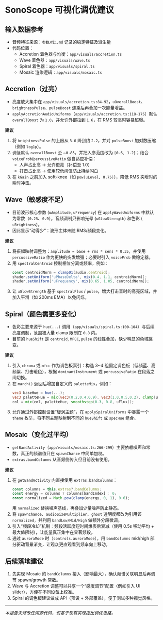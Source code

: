 # SonoScope 可视化调优建议

## 输入数据参考
- 音频特征来源：`参数对比.md` 记录的稳定特征及派生量
- 代码位置：
  - Accretion 着色器与均衡：`app/visuals/accretion.ts`
  - Wave 着色器：`app/visuals/wave.ts`
  - Spiral 着色器：`app/visuals/spiral.ts`
  - Mosaic 渲染逻辑：`app/visuals/mosaic.ts`

## Accretion（过亮）
- 亮度放大集中在 `app/visuals/accretion.ts:84-92`，`uOverallBoost`、`brightnessPulse`、`pulseBoost` 连乘后再叠加一次能量增益。
- `applyAccretionAudioUniforms`（`app/visuals/accretion.ts:118-175`）默认 `overallBoost` 为 `1.0`，并允许外部拉到 `1.6`，在 RMS 较高时容易超曝。

**建议**
1. 将 `brightnessPulse` 的上限从 `3.0` 降到约 `2.2`，并对 `pulseBoost` 加对数压缩（例如 `log1p`）。
2. 调低默认 `overallBoost` 至 ~`0.85`，并把入参范围改为 `[0.6, 1.2]`；结合 `voiceProb`/`percussiveRatio` 做自适应补偿：
   - 人声占比高 → 允许更亮（补偿至 1.0）
   - 打击占比高 → 使用较低阈值防止持续闪白
3. 在 `kGain` 之前加入 soft-knee（如 `pow(uLevel, 0.75)`），降低 RMS 突增时的瞬时冲击。

## Wave（敏感度不足）
- 目前波形核心参数 (`uAmplitude`, `uFrequency`) 在 `applyWaveUniforms` 中默认为常数（`0.25`、`0.9`），音频调制只影响光晕 (`uGlowStrength`) 和色彩 (
`uBrightness`)。
- 因此显示“动得少”：波形主体未随 RMS/频段变化。

**建议**
1. 将振幅映射调整为：`amplitude = base + rms * sens * 0.35`，并使用 `percussiveRatio` 作为更快的突发增强；必要时引入 `voiceProb` 做稳定器。
2. 用 `spectralCentroid` 控制相位分离或频率，例如：
   ```ts
   const centroidNorm = clamp01(audio.centroid);
   shader.setUniform('uPhaseDelta', mix(0.4, 1.1, centroidNorm));
   shader.setUniform('uFrequency', mix(0.65, 1.05, centroidNorm));
   ```
3. 让 `uGlowStrength` 基于 `spectralFlux` / `pulse`，增大打击音时的高亮区域，并加入平滑（如 200ms EMA）以免闪烁。

## Spiral（颜色需更多变化）
- 色彩主要来源于 `hue(...)` 调用（`app/visuals/spiral.ts:100-104`）与后续亮度调制，范围被大量 clamp 限制在 `0.8` 内。
- 目前的 `hueShift` 是 `centroid`, `MFCC`, `pulse` 的线性叠加，缺少明显的色域跳变。

**建议**
1. 引入 `chroma` 或 `mfcc` 作为调色板索引：构造 3~4 组固定调色板（低频蓝、高频紫、打击暖色），根据 `dominantInstrument` 或 `percussiveRatio` 在段落之间切换。
2. 在 `march()` 返回后增加自定义的 `paletteMix`，例如：
   ```glsl
   vec3 baseHue = hue(...);
   vec3 paletteHue = mix(vec3(0.2,0.4,0.9), vec3(1.0,0.5,0.2), clamp(uPulse,0.,1.));
   col = mix(col, paletteHue, smoothstep(0.3, 0.8, uFlux));
   ```
3. 允许通过外部控制设置“旋涡主题”，在 `applySpiralUniforms` 中暴露一个 `theme` 枚举，将不同主题映射到不同的 `hueShift` 或 `specHue` 组合。

## Mosaic（变化过平均）
- `getBandActivity`（`app/visuals/mosaic.ts:266-299`）主要依赖噪声和常数，真正的频谱值只在 `spawnChance` 中简单加权。
- `extras.bandColumns` 从音频侧传入但目前没有使用。

**建议**
1. 在 `getBandActivity` 内直接使用 `extras.bandColumns`：
   ```ts
   const columns = this.extras?.bandColumns;
   const energy = columns ? columns[bandIndex] : 0;
   const normalized = Math.pow(clamp(energy, 0, 1), 0.6);
   ```
   用 `normalized` 替换噪声基线，再叠加少量噪声防止静态。
2. 将 `spawnChance`、`audioSizeMultiplier`、`ghost` 透明度都改为引用该 `normalized`，并利用 `bandLow/Mid/High` 做额外分段微调。
3. 引入“频段冷却”机制：频段活跃度短时间爆表后衰减（使用 0.5s 移动平均 + 最大值限制），让能量真正集中在显著频段。
4. 通过 `auroraMode` 时（`controls.auroraMode`），用 `bandColumns` mid/high 部分驱动背景渐变，让观众更直观看到频率向上移动。

## 后续落地建议
1. 先实现 Mosaic 的 `bandColumns` 接入（影响最大），确认频谱关联明显后再调节 spawn/growth 常数。
2. Wave 与 Accretion 调整可以共享一个“感度调节”配置（例如引入 UI slider），方便在不同设备上校准。
3. Spiral 的调色板建议做成 API（预设 + 外部覆盖），便于测试多种视觉风格。

---
*本报告未修改任何源代码，仅基于现有实现提出调优思路。*
